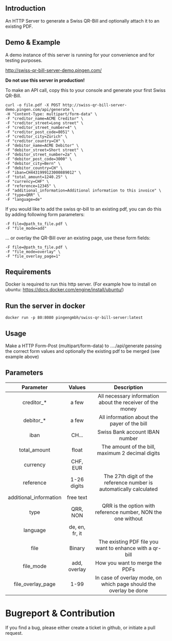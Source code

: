 ## Introduction

An HTTP Server to generate a Swiss QR-Bill and optionally attach it to an existing PDF.

## Demo & Example

A demo instance of this server is running for your convenience and for testing purposes.

http://swiss-qr-bill-server-demo.pingen.com/

**Do not use this server in production!**

To make an API call, copy this to your console and generate your first Swiss QR-Bill.

```
curl -o file.pdf -X POST http://swiss-qr-bill-server-demo.pingen.com/api/generate \
-H "Content-Type: multipart/form-data" \
-F "creditor_name=ACME Creditor" \
-F "creditor_street=Long street" \
-F "creditor_street_number=4" \
-F "creditor_post_code=8051" \
-F "creditor_city=Zürich" \
-F "creditor_country=CH" \
-F "debitor_name=ACME Debitor" \
-F "debitor_street=Short street" \
-F "debitor_street_number=2a" \
-F "debitor_post_code=3000" \
-F "debitor_city=Bern" \
-F "debitor_country=CH" \
-F "iban=CH4431999123000889012" \
-F "total_amount=1240.25" \
-F "currency=CHF" \
-F "reference=12345" \
-F "additional_information=Additional information to this invoice" \
-F "type=QRR" \
-F "language=de"
```

If you would like to add the swiss qr-bill to an existing pdf, you can do this by adding following form parameters:

```
-F file=@path_to_file.pdf \
-F "file_mode=add"
```

... or overlay the QR-Bill over an existing page, use these form fields:

```
-F file=@path_to_file.pdf \
-F "file_mode=overlay" \
-F "file_overlay_page=1"
```

## Requirements

Docker is required to run this http server. (For example how to install on ubuntu: https://docs.docker.com/engine/install/ubuntu/)

## Run the server in docker

```
docker run -p 80:8080 pingengmbh/swiss-qr-bill-server:latest
```

## Usage

Make a HTTP Form-Post (multipart/form-data) to ..../api/generate passing the correct form values and optionally the existing pdf to be merged (see example above)


## Parameters

|       Parameter        |     Values     |                            Description                             |
|:----------------------:|:--------------:|:------------------------------------------------------------------:|
|       creditor_*       |     a few      |     All necessary information about the receiver of the money      |
|       debitor_*        |     a few      |            All information about the payer of the bill             |
|          iban          |     CH...      |                   Swiss Bank account IBAN number                   |
|      total_amount      |     float      |          The amount of the bill, maximum 2 decimal digits          |
|        currency        |    CHF, EUR    |                                                                    |
|       reference        |  1-26 digits   | The 27th digit of the reference number is automatically calculated |
| additional_information |   free text    |                                                                    |
|          type          |    QRR, NON    |    QRR is the option with reference number, NON the one without    |
|        language        | de, en, fr, it |                                                                    |
|          file          |     Binary     |      The existing PDF file you want to enhance with a qr-bill      |
|       file_mode        |  add, overlay  |                   How you want to merge the PDFs                   |
|   file_overlay_page    |      1-99      | In case of overlay mode, on which page should the overlay be done  |

# Bugreport & Contribution

If you find a bug, please either create a ticket in github, or initiate a pull request.